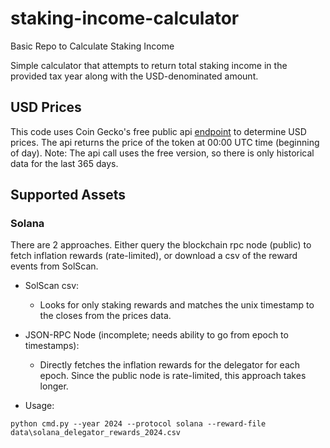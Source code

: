 # staking-income-calculator
Basic Repo to Calculate Staking Income

Simple calculator that attempts to return total staking income in the provided tax year along with the USD-denominated amount.

## USD Prices
This code uses Coin Gecko's free public api [endpoint](https://docs.coingecko.com/v3.0.1/reference/coins-id-market-chart-range) to determine USD prices. The api returns the price of the token at 00:00 UTC time (beginning of day).
Note: The api call uses the free version, so there is only historical data for the last 365 days.


## Supported Assets

### Solana
There are 2 approaches. Either query the blockchain rpc node (public) to fetch inflation rewards (rate-limited), or download a csv of the reward events from SolScan.
- SolScan csv:
  - Looks for only staking rewards and matches the unix timestamp to the closes from the prices data.
- JSON-RPC Node (incomplete; needs ability to go from epoch to timestamps):
  - Directly fetches the inflation rewards for the delegator for each epoch. Since the public node is rate-limited, this approach takes longer.

- Usage:
```
python cmd.py --year 2024 --protocol solana --reward-file data\solana_delegator_rewards_2024.csv 
```
